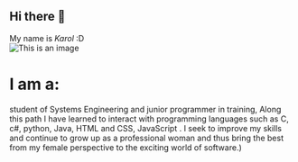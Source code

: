 ## Hi there 👋

My name is *Karol* :D  
![This is an image](https://scontent-bog1-1.xx.fbcdn.net/v/t39.30808-6/312616109_10226962838273538_5987240968142916604_n.jpg?_nc_cat=103&ccb=1-7&_nc_sid=09cbfe&_nc_eui2=AeHvPplgMNET7MkAR0e_OmEVcMPjWpgdEexww-NamB0R7AHglUaB308uxEIAP0q5EgM&_nc_ohc=ckSXBwwYZosAX-hX2C9&_nc_ht=scontent-bog1-1.xx&oh=00_AfDbYbBQpJTQNSnlZY6F1MUqJpKyBrJMQI6JOFsGLn8AsA&oe=63739A17)

# I am a:
student of Systems Engineering and
junior programmer in training,
Along this path I have learned to interact with
programming languages such as C, c#, python, Java, HTML and CSS, JavaScript .
I seek to improve my skills and continue to grow up as a professional woman
and thus bring the best from my female perspective to the exciting world of software.)
